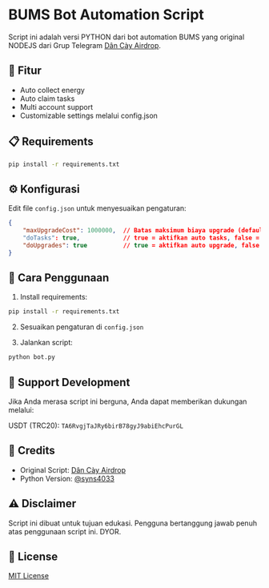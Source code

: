 # BUMS Bot Automation Script

Script ini adalah versi PYTHON dari bot automation BUMS yang original NODEJS dari Grup Telegram [Dân Cày Airdrop](https://t.me/dancayairdrop).

## 🚀 Fitur

- Auto collect energy
- Auto claim tasks
- Multi account support
- Customizable settings melalui config.json

## 📋 Requirements

```bash
pip install -r requirements.txt
```

## ⚙️ Konfigurasi

Edit file `config.json` untuk menyesuaikan pengaturan:

```json
{
    "maxUpgradeCost": 1000000,  // Batas maksimum biaya upgrade (default: 1000000)
    "doTasks": true,            // true = aktifkan auto tasks, false = nonaktifkan
    "doUpgrades": true          // true = aktifkan auto upgrade, false = nonaktifkan
}
```

## 🔧 Cara Penggunaan

1. Install requirements:
```bash
pip install -r requirements.txt
```

2. Sesuaikan pengaturan di `config.json`

3. Jalankan script:
```bash
python bot.py
```

## 💖 Support Development

Jika Anda merasa script ini berguna, Anda dapat memberikan dukungan melalui:

USDT (TRC20): `TA6RvgjTaJRy6birB78gyJ9abiEhcPurGL`

## 🙏 Credits

- Original Script: [Dân Cày Airdrop](https://t.me/dancayairdrop)
- Python Version: [@syns4033](https://github.com/syns4033)

## ⚠️ Disclaimer

Script ini dibuat untuk tujuan edukasi. Pengguna bertanggung jawab penuh atas penggunaan script ini. DYOR.

## 📝 License

[MIT License](LICENSE)
